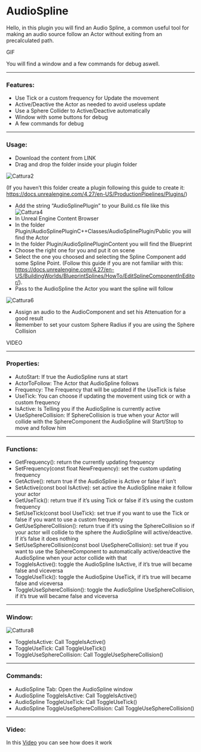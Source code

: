 # AudioSpline
Hello, in this plugin you will find an Audio Spline, a common useful tool for making an audio source follow an Actor without exiting from an precalculated path.

GIF

You will find a window and a few commands for debug aswell.

---

### Features:

- Use Tick or a custom frequency for Update the movement
- Active/Deactive the Actor as needed to avoid useless update
- Use a Sphere Collider to Active/Deactive automatically
- Window with some buttons for debug
- A few commands for debug

---

### Usage:

- Download the content from LINK
- Drag and drop the folder inside your plugin folder

![Cattura2](https://user-images.githubusercontent.com/70896924/232051027-77b92daf-0ef9-478e-9502-654a4f8fe528.png)

(If you haven’t this folder create a plugin following this guide to create it: https://docs.unrealengine.com/4.27/en-US/ProductionPipelines/Plugins/)
- Add the string “AudioSplinePlugin” to your Build.cs file like this
![Cattura4](https://user-images.githubusercontent.com/70896924/232074007-b3107bff-a074-43d4-aa60-784c1d14c0a5.png)
- In Unreal Engine Content Browser
- In the folder Plugin/AudioSplinePluginC++Classes/AudioSplinePlugin/Public you will find the Actor
- In the folder Plugin/AudioSplinePluginContent you will find the Blueprint
- Choose the right one for you and put it on scene
- Select the one you choosed and selecting the Spline Component add some Spline Point. (Follow this guide if you are not familiar with this: https://docs.unrealengine.com/4.27/en-US/BuildingWorlds/BlueprintSplines/HowTo/EditSplineComponentInEditor/).
- Pass to the AudioSpline the Actor you want the spline will follow

![Cattura6](https://user-images.githubusercontent.com/70896924/232053383-e418d542-b230-4f22-92b6-9ec641945aa3.png)

- Assign an audio to the AudioComponent and set his Attenuation for a good result
- Remember to set your custom Sphere Radius if you are using the Sphere Collision

VIDEO

---

### Properties:

- AutoStart: If true the AudioSpline runs at start
- ActorToFollow: The Actor that AudioSpline follows
- Frequency: The Frequency that will be updated if the UseTick is false
- UseTick: You can choose if updating the movement using tick or with a custom frequency
- IsActive: Is Telling you if the AudioSpline is currently active
- UseSphereCollision: If SphereCollision is true when your Actor will collide with the SphereComponent the AudioSpline will Start/Stop to move and follow him

---

### Functions:

- GetFrequency(): return the currently updating frequency
- SetFrequency(const float NewFrequency): set the custom updating frequency
- GetActive(): return true if the AudioSpline is Active or false if isn’t
- SetActive(const bool IsActive): set active the AudioSpline make it follow your actor
- GetUseTick(): return true if it’s using Tick or false if it’s using the custom frequency
- SetUseTick(const bool UseTick): set true if you want to use the Tick or false if you want to use a custom frequency
- GetUseSphereCollision(): return true if it’s using the SphereCollision so if your actor will collide to the sphere the AudioSpline will active/deactive. If it’s false it does nothing
- SetUseSphereCollision(const bool UseSphereCollision): set true if you want to use the SphereComponent to automatically active/deactive the AudioSpline when your actor collide with that
- ToggleIsActive(): toggle the AudioSpline IsActive, if it’s true will became false and viceversa
- ToggleUseTick(): toggle the AudioSpine UseTick, if it’s true will became false and viceversa
- ToggleUseSphereCollision(): toggle the AudioSpline UseSphereCollision, if it’s true will became false and viceversa

---

### Window:
![Cattura8](https://user-images.githubusercontent.com/70896924/232054171-06bfd78d-2bdb-4a81-8498-8917bfd60018.png)
- ToggleIsActive: Call ToggleIsActive()
- ToggleUseTick: Call ToggleUseTick()
- ToggleUseSphereCollision: Call ToggleUseSphereCollision()

---

### Commands:

- AudioSpline Tab: Open the AudioSpline window
- AudioSpline ToggleIsActive: Call ToggleIsActive()
- AudioSpline ToggleUseTick: Call ToggleUseTick()
- AudioSpline ToggleUseSphereCollision: Call ToggleUseSphereCollision()

---

### Video:

In this [Video](https://www.youtube.com/watch?v=srALt04l6ys&ab_channel=MauroCirafisi) you can see how does it work
